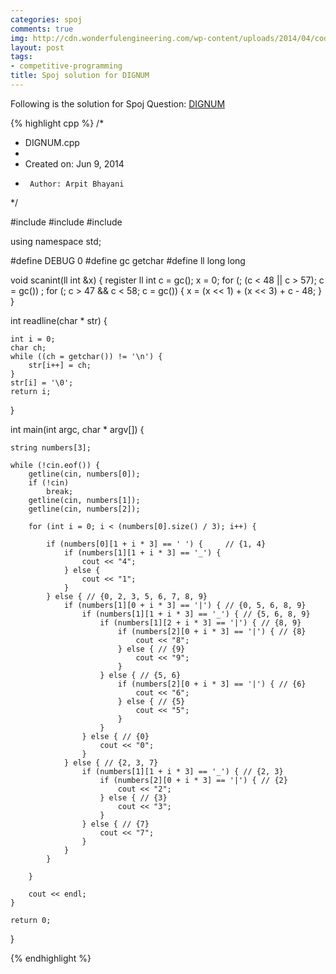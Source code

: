 ```yaml
---
categories: spoj
comments: true
img: http://cdn.wonderfulengineering.com/wp-content/uploads/2014/04/code-wallpaper-6.png
layout: post
tags:
- competitive-programming
title: Spoj solution for DIGNUM
---
```


Following is the solution for Spoj Question: [DIGNUM](http://www.spoj.com/problems/DIGNUM/)

{% highlight cpp %}
/*
 * DIGNUM.cpp
 *
 *  Created on: Jun 9, 2014
 *      Author: Arpit Bhayani
 */

#include <cstdio>
#include <cstdlib>
#include <iostream>

using namespace std;

#define DEBUG 0
#define gc getchar
#define ll long long

void scanint(ll int &x) {
	register ll int c = gc();
	x = 0;
	for (; (c < 48 || c > 57); c = gc())
		;
	for (; c > 47 && c < 58; c = gc()) {
		x = (x << 1) + (x << 3) + c - 48;
	}
}

int readline(char * str) {

	int i = 0;
	char ch;
	while ((ch = getchar()) != '\n') {
		str[i++] = ch;
	}
	str[i] = '\0';
	return i;
}

int main(int argc, char * argv[]) {

	string numbers[3];

	while (!cin.eof()) {
		getline(cin, numbers[0]);
		if (!cin)
			break;
		getline(cin, numbers[1]);
		getline(cin, numbers[2]);

		for (int i = 0; i < (numbers[0].size() / 3); i++) {

			if (numbers[0][1 + i * 3] == ' ') {     // {1, 4}
				if (numbers[1][1 + i * 3] == '_') {
					cout << "4";
				} else {
					cout << "1";
				}
			} else { // {0, 2, 3, 5, 6, 7, 8, 9}
				if (numbers[1][0 + i * 3] == '|') { // {0, 5, 6, 8, 9}
					if (numbers[1][1 + i * 3] == '_') { // {5, 6, 8, 9}
						if (numbers[1][2 + i * 3] == '|') { // {8, 9}
							if (numbers[2][0 + i * 3] == '|') { // {8}
								cout << "8";
							} else { // {9}
								cout << "9";
							}
						} else { // {5, 6}
							if (numbers[2][0 + i * 3] == '|') { // {6}
								cout << "6";
							} else { // {5}
								cout << "5";
							}
						}
					} else { // {0}
						cout << "0";
					}
				} else { // {2, 3, 7}
					if (numbers[1][1 + i * 3] == '_') { // {2, 3}
						if (numbers[2][0 + i * 3] == '|') { // {2}
							cout << "2";
						} else { // {3}
							cout << "3";
						}
					} else { // {7}
						cout << "7";
					}
				}
			}

		}

		cout << endl;
	}

	return 0;
}

{% endhighlight %}